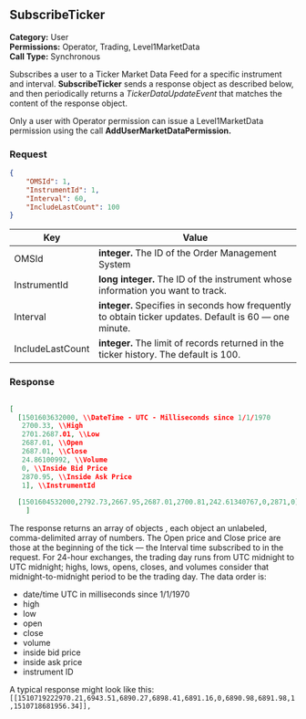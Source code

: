 ## SubscribeTicker

**Category:** User<br />
**Permissions:** Operator, Trading, Level1MarketData<br />
**Call Type:** Synchronous

Subscribes a user to a Ticker Market Data Feed for a specific instrument and interval. **SubscribeTicker** sends a response object as described below, and then periodically returns a *TickerDataUpdateEvent* that matches the content of the response object.

Only a user with Operator permission can issue a Level1MarketData permission using the call **AddUserMarketDataPermission.**

### Request
```json
{
	"OMSId": 1,
	"InstrumentId": 1,
	"Interval": 60,
	"IncludeLastCount": 100 
}
```

| Key           | Value                                                        |
| ---------------- | ------------------------------------------------------------ |
| OMSId            | **integer.** The ID of the Order Management System           |
| InstrumentId     | **long integer.** The ID of the instrument whose information you want to track. |
| Interval         | **integer.** Specifies in seconds how frequently to obtain ticker updates. Default is 60 — one minute. |
| IncludeLastCount | **integer.** The limit of records returned in the ticker history. The default is 100. |

### Response
```json

[
  [1501603632000, \\DateTime - UTC - Milliseconds since 1/1/1970
   2700.33, \\High 
   2701.2687.01, \\Low
   2687.01, \\Open
   2687.01, \\Close
   24.86100992, \\Volume
   0, \\Inside Bid Price
   2870.95, \\Inside Ask Price
   1], \\InstrumentId
  
  [1501604532000,2792.73,2667.95,2687.01,2700.81,242.61340767,0,2871,0]
    ]
```

The response returns an array of objects , each object an unlabeled, comma-delimited array of numbers. The Open price and Close price are those at the beginning of the tick — the Interval time subscribed to in the request. For 24-hour exchanges, the trading day runs from UTC midnight to UTC midnight; highs, lows, opens, closes, and volumes consider that midnight-to-midnight period to be the trading day. The data order is:

- date/time UTC in milliseconds since 1/1/1970
- high
- low
- open
- close
- volume
- inside bid price
- inside ask price
- instrument ID

A typical response might look like this: 
`[[1510719222970.21,6943.51,6890.27,6898.41,6891.16,0,6890.98,6891.98,1,1510718681956.34]],`

